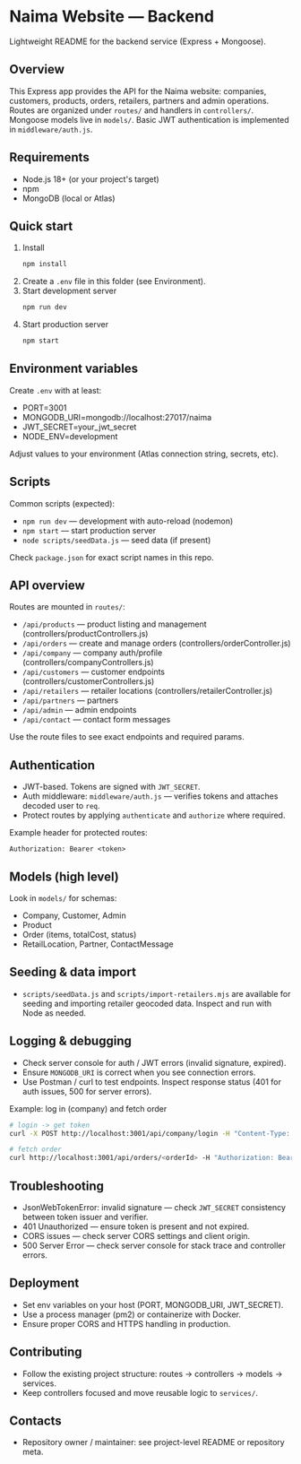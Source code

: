# Naima Website — Backend

Lightweight README for the backend service (Express + Mongoose).

## Overview

This Express app provides the API for the Naima website: companies, customers, products, orders, retailers, partners and admin operations. Routes are organized under `routes/` and handlers in `controllers/`. Mongoose models live in `models/`. Basic JWT authentication is implemented in `middleware/auth.js`.

## Requirements

- Node.js 18+ (or your project's target)
- npm
- MongoDB (local or Atlas)

## Quick start

1. Install
   ```bash
   npm install
   ```
2. Create a `.env` file in this folder (see Environment).
3. Start development server
   ```bash
   npm run dev
   ```
4. Start production server
   ```bash
   npm start
   ```

## Environment variables

Create `.env` with at least:

- PORT=3001
- MONGODB_URI=mongodb://localhost:27017/naima
- JWT_SECRET=your_jwt_secret
- NODE_ENV=development

Adjust values to your environment (Atlas connection string, secrets, etc).

## Scripts

Common scripts (expected):

- `npm run dev` — development with auto-reload (nodemon)
- `npm start` — start production server
- `node scripts/seedData.js` — seed data (if present)

Check `package.json` for exact script names in this repo.

## API overview

Routes are mounted in `routes/`:

- `/api/products` — product listing and management (controllers/productControllers.js)
- `/api/orders` — create and manage orders (controllers/orderController.js)
- `/api/company` — company auth/profile (controllers/companyControllers.js)
- `/api/customers` — customer endpoints (controllers/customerControllers.js)
- `/api/retailers` — retailer locations (controllers/retailerController.js)
- `/api/partners` — partners
- `/api/admin` — admin endpoints
- `/api/contact` — contact form messages

Use the route files to see exact endpoints and required params.

## Authentication

- JWT-based. Tokens are signed with `JWT_SECRET`.
- Auth middleware: `middleware/auth.js` — verifies tokens and attaches decoded user to `req`.
- Protect routes by applying `authenticate` and `authorize` where required.

Example header for protected routes:

```
Authorization: Bearer <token>
```

## Models (high level)

Look in `models/` for schemas:

- Company, Customer, Admin
- Product
- Order (items, totalCost, status)
- RetailLocation, Partner, ContactMessage

## Seeding & data import

- `scripts/seedData.js` and `scripts/import-retailers.mjs` are available for seeding and importing retailer geocoded data. Inspect and run with Node as needed.

## Logging & debugging

- Check server console for auth / JWT errors (invalid signature, expired).
- Ensure `MONGODB_URI` is correct when you see connection errors.
- Use Postman / curl to test endpoints. Inspect response status (401 for auth issues, 500 for server errors).

Example: log in (company) and fetch order

```bash
# login -> get token
curl -X POST http://localhost:3001/api/company/login -H "Content-Type: application/json" -d '{"email":"...","password":"..."}'

# fetch order
curl http://localhost:3001/api/orders/<orderId> -H "Authorization: Bearer <token>"
```

## Troubleshooting

- JsonWebTokenError: invalid signature — check `JWT_SECRET` consistency between token issuer and verifier.
- 401 Unauthorized — ensure token is present and not expired.
- CORS issues — check server CORS settings and client origin.
- 500 Server Error — check server console for stack trace and controller errors.

## Deployment

- Set env variables on your host (PORT, MONGODB_URI, JWT_SECRET).
- Use a process manager (pm2) or containerize with Docker.
- Ensure proper CORS and HTTPS handling in production.

## Contributing

- Follow the existing project structure: routes → controllers → models → services.
- Keep controllers focused and move reusable logic to `services/`.

## Contacts

- Repository owner / maintainer: see project-level README or repository meta.
